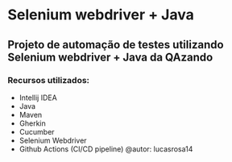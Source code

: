 # Selenium webdriver + Java

## Projeto de automação de testes utilizando Selenium webdriver + Java da QAzando

### Recursos utilizados:
* Intellij IDEA
* Java
* Maven
* Gherkin
* Cucumber
* Selenium Webdriver
* Github Actions (CI/CD pipeline) 
@autor: lucasrosa14
